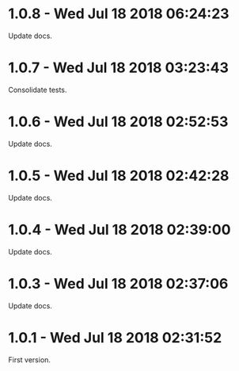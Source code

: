 # 1.0.8 - Wed Jul 18 2018 06:24:23

Update docs.

# 1.0.7 - Wed Jul 18 2018 03:23:43

Consolidate tests.

# 1.0.6 - Wed Jul 18 2018 02:52:53

Update docs.

# 1.0.5 - Wed Jul 18 2018 02:42:28

Update docs.

# 1.0.4 - Wed Jul 18 2018 02:39:00

Update docs.

# 1.0.3 - Wed Jul 18 2018 02:37:06

Update docs.

# 1.0.1 - Wed Jul 18 2018 02:31:52

First version.
